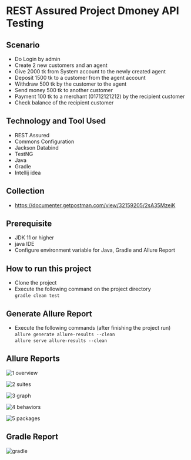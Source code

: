 # REST Assured Project Dmoney API Testing

## Scenario
- Do Login by admin
- Create 2 new customers and an agent
- Give 2000 tk from System account to the newly created agent
- Deposit 1500 tk to a customer from the agent account
- Withdraw 500 tk by the customer to the agent
- Send money 500 tk to another customer
- Payment 100 tk to a merchant (01712121212) by the recipient customer
- Check balance of the recipient customer

## Technology and Tool Used
- REST Assured
- Commons Configuration
- Jackson Databind
- TestNG
- Java
- Gradle
- Intellij idea

## Collection
- https://documenter.getpostman.com/view/32159205/2sA35MzeiK

## Prerequisite
- JDK 11 or higher
- java IDE
- Configure environment variable for Java, Gradle and Allure Report

## How to run this project
- Clone the project
- Execute the following command on the project directory  
`gradle clean test`

## Generate Allure Report
- Execute the following commands (after finishing the project run)  
`allure generate allure-results --clean`  
`allure serve allure-results --clean`

## Allure Reports
![1 overview](https://github.com/touhid-96/REST-Assured-Project-Dmoney-API-Testing/assets/29010371/f92f1ae5-42fb-4dd0-b652-894f6a6c2649)

![2 suites](https://github.com/touhid-96/REST-Assured-Project-Dmoney-API-Testing/assets/29010371/c52295df-fb9f-4990-a94d-d537308d61c7)

![3 graph](https://github.com/touhid-96/REST-Assured-Project-Dmoney-API-Testing/assets/29010371/93aad822-e71c-4b5c-989e-3f11e4f26559)

![4 behaviors](https://github.com/touhid-96/REST-Assured-Project-Dmoney-API-Testing/assets/29010371/1188fbe0-9bcb-4e72-8c15-e95fcea87412)

![5 packages](https://github.com/touhid-96/REST-Assured-Project-Dmoney-API-Testing/assets/29010371/6acd6309-9e45-4e81-9502-5169441dfa6d)

## Gradle Report
![gradle](https://github.com/touhid-96/REST-Assured-Project-Dmoney-API-Testing/assets/29010371/d3fbd2a8-90d7-4955-99b6-bf6457d32375)
